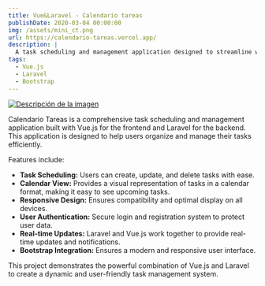 ```yaml
---
title: Vue&Laravel - Calendario tareas
publishDate: 2020-03-04 00:00:00
img: /assets/mini_ct.png
url: https://calendario-tareas.vercel.app/
description: |
  A task scheduling and management application designed to streamline workflow and increase productivity.
tags:
  - Vue.js
  - Laravel
  - Bootstrap
---
```


[![Descripción de la imagen](/assets/mini_ct.png)](https://calendario-tareas.vercel.app/)

Calendario Tareas is a comprehensive task scheduling and management application built with Vue.js for the frontend and Laravel for the backend. This application is designed to help users organize and manage their tasks efficiently.

Features include:

- **Task Scheduling:** Users can create, update, and delete tasks with ease.
- **Calendar View:** Provides a visual representation of tasks in a calendar format, making it easy to see upcoming tasks.
- **Responsive Design:** Ensures compatibility and optimal display on all devices.
- **User Authentication:** Secure login and registration system to protect user data.
- **Real-time Updates:** Laravel and Vue.js work together to provide real-time updates and notifications.
- **Bootstrap Integration:** Ensures a modern and responsive user interface.

This project demonstrates the powerful combination of Vue.js and Laravel to create a dynamic and user-friendly task management system.
